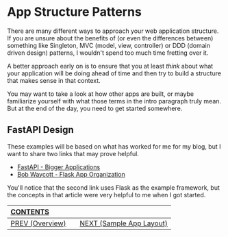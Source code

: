 # App Structure Patterns

There are many different ways to approach your web application structure. If you are unsure about the benefits of (or even the differences between) something like Singleton, MVC (model, view, controller) or DDD (domain driven design) patterns, I wouldn't spend too much time fretting over it.

A better approach early on is to ensure that you at least _think_ about what your application will be doing ahead of time and then try to build a structure that makes sense in that context.

You may want to take a look at how other apps are built, or maybe familiarize yourself with what those terms in the intro paragraph truly mean. But at the end of the day, you need to get started somewhere.

## FastAPI Design

These examples will be based on what has worked for me for my blog, but I want to share two links that may prove helpful.

-   [FastAPI - Bigger Applications](https://fastapi.tiangolo.com/tutorial/bigger-applications/)
-   [Bob Waycott - Flask App Organization](https://bobwaycott.com/blog/how-i-use-flask/flask-app-organization/)

You'll notice that the second link uses Flask as the example framework, but the concepts in that article were very helpful to me when I got started.

| [CONTENTS](../00_Introduction/01_Table_of_Contents.md)  | | |
|:---|:---:|---:|
|  [PREV (Overview)](../00_Introduction/00_Overview.md) || [NEXT (Sample App Layout)](1.2_Sample_Layout_Tree.md)   |
